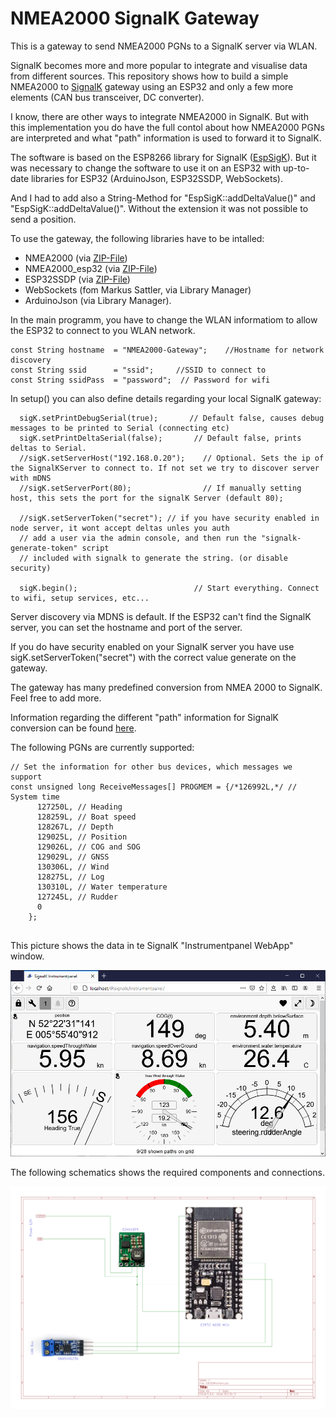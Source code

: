 # NMEA2000 SignalK Gateway
This is a gateway to send  NMEA2000 PGNs to a SignalK server via WLAN.

SignalK becomes more and more popular to integrate and visualise data from different sources.
This repository shows how to build a simple NMEA2000 to [SignalK](https://signalk.org/) gateway using an ESP32 and only a few more elements (CAN bus transceiver, DC converter).

I know, there are other ways to integrate NMEA2000 in SignalK. But with this implementation you do have the full contol about how NMEA2000 PGNs are interpreted and what "path" information is used to forward it to SignalK.

The software is based on the ESP8266 library for SignalK ([EspSigK](https://github.com/mxtommy/EspSigK)). But it was necessary to change the software to use it on an ESP32 with up-to-date libraries for ESP32 (ArduinoJson, ESP32SSDP, WebSockets).

And I had to add also a String-Method for "EspSigK::addDeltaValue()" and "EspSigK::addDeltaValue()". Without the extension it was not possible to send a position.

To use the gateway, the following libraries have to be intalled:

- NMEA2000 (via [ZIP-File](https://github.com/ttlappalainen/NMEA2000))
- NMEA2000_esp32 (via [ZIP-File](https://github.com/ttlappalainen/NMEA2000_esp32))
- ESP32SSDP (via [ZIP-File](https://github.com/luc-github/ESP32SSDP))
- WebSockets (fom Markus Sattler, via Library Manager)
- ArduinoJson (via Library Manager).

In the main programm, you have to change the WLAN informatiom to allow the ESP32 to connect to you WLAN network.

```
const String hostname  = "NMEA2000-Gateway";    //Hostname for network discovery
const String ssid      = "ssid";     //SSID to connect to
const String ssidPass  = "password";  // Password for wifi
```

In setup() you can also define details regarding your local SignalK gateway:
```
  sigK.setPrintDebugSerial(true);       // Default false, causes debug messages to be printed to Serial (connecting etc)
  sigK.setPrintDeltaSerial(false);       // Default false, prints deltas to Serial.
  //sigK.setServerHost("192.168.0.20");    // Optional. Sets the ip of the SignalKServer to connect to. If not set we try to discover server with mDNS
  //sigK.setServerPort(80);                // If manually setting host, this sets the port for the signalK Server (default 80);

  //sigK.setServerToken("secret"); // if you have security enabled in node server, it wont accept deltas unles you auth
  // add a user via the admin console, and then run the "signalk-generate-token" script
  // included with signalk to generate the string. (or disable security)

  sigK.begin();                          // Start everything. Connect to wifi, setup services, etc...

```
Server discovery via MDNS is default. If the ESP32 can't find the SignalK server, you can set the hostname and port of the server.

If you do have security enabled on your SignalK server you have use sigK.setServerToken("secret") with the correct value generate on the gateway.

The gateway has many predefined conversion from NMEA 2000 to SignalK. Feel free to add more. 

Information regarding the different "path" information for SignalK conversion can be found [here](https://signalk.org/specification/1.5.0/doc/vesselsBranch.html).

The following PGNs are currently supported:
```
// Set the information for other bus devices, which messages we support
const unsigned long ReceiveMessages[] PROGMEM = {/*126992L,*/ // System time
      127250L, // Heading
      128259L, // Boat speed
      128267L, // Depth
      129025L, // Position
      129026L, // COG and SOG
      129029L, // GNSS
      130306L, // Wind
      128275L, // Log
      130310L, // Water temperature
      127245L, // Rudder
      0
    };
    
 ```
 
This picture shows the data in te SignalK "Instrumentpanel WebApp" window.
 
![Intruments](https://github.com/AK-Homberger/NMEA2000-SignalK-Gateway/blob/main/Signalk-Instrumentpanel.png)
 
The following schematics shows the required components and connections.

![Schematics](https://github.com/AK-Homberger/NMEA2000-SignalK-Gateway/blob/main/ESP32-Minimum.png)
 
 
 

